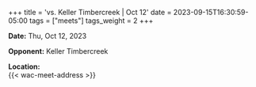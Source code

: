 +++
title = 'vs. Keller Timbercreek | Oct 12'
date = 2023-09-15T16:30:59-05:00
tags = ["meets"]
tags_weight = 2
+++

**Date:** Thu, Oct 12, 2023     
 
**Opponent:** Keller Timbercreek    

**Location:**  
{{< wac-meet-address >}}  